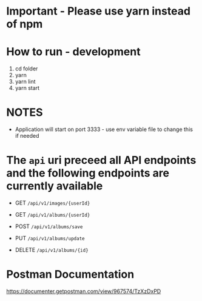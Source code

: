 # Important - Please use yarn instead of npm

# How to run - development

1. cd folder
2. yarn
3. yarn lint
4. yarn start

# NOTES

- Application will start on port 3333 - use env variable file to change this if needed

# The `api` uri preceed all API endpoints and the following endpoints are currently available

- GET `/api/v1/images/{userId}`

- GET `/api/v1/albums/{userId}`
- POST `/api/v1/albums/save`
- PUT `/api/v1/albums/update`
- DELETE `/api/v1/albums/{id}`

# Postman Documentation

https://documenter.getpostman.com/view/967574/TzXzDxPD
